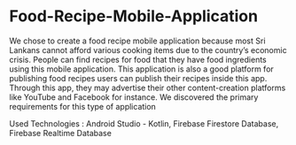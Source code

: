 # Food-Recipe-Mobile-Application

We chose to create a food recipe mobile application because most Sri Lankans cannot afford 
various cooking items due to the country’s economic crisis. People can find recipes for food that 
they have food ingredients using this mobile application. This application is also a good platform 
for publishing food recipes users can publish their recipes inside this app. Through this app, they 
may advertise their other content-creation platforms like YouTube and Facebook for instance. 
We discovered the primary requirements for this type of application

Used Technologies : Android Studio - Kotlin, Firebase Firestore Database, Firebase Realtime Database 
